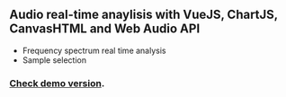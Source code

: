 ## Audio real-time anaylisis with VueJS, ChartJS, CanvasHTML and Web Audio API

 - Frequency spectrum real time analysis
 - Sample selection

###  [Check demo version](https://yyuri.github.io/audio-analysis/).
